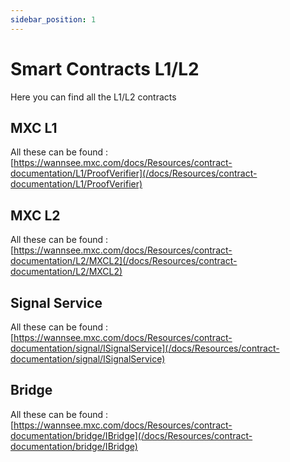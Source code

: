 ```yaml
---
sidebar_position: 1
---
```


# Smart Contracts L1/L2

Here you can find all the L1/L2 contracts

## MXC L1

All these can be found : [https://wannsee.mxc.com/docs/Resources/contract-documentation/L1/ProofVerifier](/docs/Resources/contract-documentation/L1/ProofVerifier)

## MXC L2
All these can be found : [https://wannsee.mxc.com/docs/Resources/contract-documentation/L2/MXCL2](/docs/Resources/contract-documentation/L2/MXCL2)

## Signal Service

All these can be found : [https://wannsee.mxc.com/docs/Resources/contract-documentation/signal/ISignalService](/docs/Resources/contract-documentation/signal/ISignalService)


## Bridge

All these can be found : [https://wannsee.mxc.com/docs/Resources/contract-documentation/bridge/IBridge](/docs/Resources/contract-documentation/bridge/IBridge)